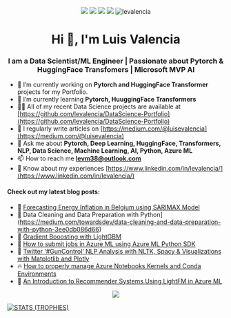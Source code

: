 <p align="center">
  <a href="https://www.linkedin.com/in/levalencia/" target="_blank"><img src="https://img.shields.io/badge/Linkedin-Follow%20levalencia-blue?logo=linkedin" /></a>
  <a href="https://medium.com/@luisevalencia" target="_blank"><img src="https://img.shields.io/badge/Blog-https%3A%2F%2Fmedium.com%2F%40luisevalencia-blue" /></a>
  <a href="https://twitter.com/intent/follow?screen_name=levalencia" target="_blank"><img src="https://img.shields.io/twitter/follow/levalencia?style=social" /></a>
  <a href="https://www.youtube.com/c/TheMachineLearningEnthusiastLuisValencia" target="_blank"><img src="https://img.shields.io/badge/Youtube-The%20Machine%20Learning%20Enthusiast-red" /></a>
 
 <img src="https://komarev.com/ghpvc/?username=levalencia&label=Profile%20views&color=0e75b6&style=flat" alt="levalencia" />
</p>


<h1 align="center">Hi 👋, I'm Luis Valencia</h1>
<h3 align="center">I am a Data Scientist/ML Engineer  | Passionate about Pytorch & HuggingFace Transfomers | Microsoft MVP AI</h3>

- 🔭 I’m currently working on **Pytorch and HuggingFace Transformer** projects for my Portfolio.
- 🌱 I’m currently learning **Pytorch, HuuggingFace Transformers**
- 👨‍💻 All of my recent Data Science projects are available at [https://github.com/levalencia/DataScience-Portfolio](https://github.com/levalencia/DataScience-Portfolio)
- 📝 I regularly write articles on [https://medium.com/@luisevalencia](https://medium.com/@luisevalencia)
- 💬 Ask me about **Pytorch, Deep Learning, HuggingFace, Transformers, NLP, Data Science, Machine Learning, AI, Python,  Azure ML**
- 📫 How to reach me **levm38@outlook.com**
- 📄 Know about my experiences [https://www.linkedin.com/in/levalencia/](https://www.linkedin.com/in/levalencia/)


#### Check out my latest blog posts:

<!-- BLOG-POST-LIST:START -->
- 💬 [Forecasting Energy Inflation in Belgium using SARIMAX Model](https://medium.com/python-in-plain-english/forecasting-energy-inflation-in-belgium-using-sarimax-model-fd26a8e30a6e)
- 📝 Data Cleaning and Data Preparation with Python](https://medium.com/towardsdev/data-cleaning-and-data-preparation-with-python-3ee0db086d66)
- 🌱 [Gradient Booosting with LightGBM](https://medium.com/python-in-plain-english/gradient-boosting-with-lightgbm-c07280fa9541)
- 🦾 [How to submit jobs in Azure ML using Azure ML Python SDK](https://medium.com/@luisevalencia/how-to-submit-jobs-in-azure-ml-using-azure-ml-python-sdk-7a15ffe23808)
 - 📢 [Twitter ‘#GunControl’ NLP Analysis with NLTK, Spacy & Visualizations with Matplotlib and Plotly](https://medium.com/python-in-plain-english/twitter-guncontrol-nlp-analysis-with-nltk-spacy-and-visualizations-with-matplotlib-and-plotly-f58afc51f069)
 - 🔥 [How to properly manage Azure Notebooks Kernels and Conda Environments](https://medium.com/@luisevalencia/how-to-properly-manage-azure-notebooks-kernels-and-conda-environments-b0862f3eca51)
 - 🤖 [An Introduction to Recommender Systems Using LightFM in Azure ML](https://medium.com/python-in-plain-english/introduction-to-recommender-systems-using-lightfm-in-azure-ml-e86feaff6ac4)<!-- BLOG-POST-LIST:END -->

<p align="center">
  <img src="https://github-readme-stats.vercel.app/api?username=levalencia&count_private=true&show_icons=true&theme=react&include_all_commits=true&hide=contribs" />
</p>

<p align="center">

[![STATS (TROPHIES)](https://github-profile-trophy.vercel.app/?username=levalencia&theme=gruvbox&margin-w=15&margin-h=15&column=8)](https://github.com/levalencia)

</p>
